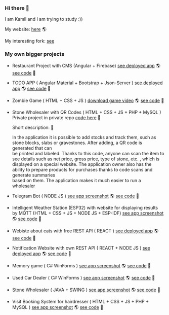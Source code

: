### Hi there 👋

I am Kamil and I am trying to study :)) 

My website: 
[here](http://kamil-stecyk.ct8.pl/)  🌎

My interesting fork:
[see](https://github.com/kamilstecyk/SMARTS)


### My own bigger projects

- Restaurant Project with CMS (Angular + Firebase) [see deployed app](http://restauracjadosyta.ct8.pl/) 🌎 [see code](https://github.com/kamilstecyk/project_restaurant) :speech_balloon:

- TODO APP ( Angular Material + Bootstrap + Json-Server ) [see deployed app](https://todo-angular-app-iota.vercel.app/) 🌎 [see code](https://github.com/kamilstecyk/ToDoAngularApp) :speech_balloon:

- Zombie Game ( HTML + CSS + JS ) [download game video](https://kamil-stecyk.ct8.pl/projectsImg/zombie.mov) 🌎 [see code](https://github.com/kamilstecyk/zadania_webowe_lab6/tree/master/zad9) :speech_balloon:

- Stone Wholesaler with QR Codes ( HTML + CSS + JS + PHP + MySQL ) Private project in private repo [code here](https://github.com/kamilstecyk/inventory_project)  :eyes:
  
  Short description: :speech_balloon:
  
  In the application it is possible to add stocks and track them, such as stone blocks, slabs or gravestones. After adding, a QR code is generated that can       
  be printed and labeled. Thanks to this code, anyone can scan the item to see details such as net price, gross price, type of stone, etc. , which is     
  displayed on a special website. The application owner also has the ability to prepare products for purchases thanks to code scans and generate summaries  
  based on them. The application makes it much easier to run a wholesaler
  
- Telegram Bot ( NODE JS )  [see app screenshot](https://kamil-stecyk.ct8.pl/projectsImg/telegram_bot.PNG) 🌎 [see code](https://github.com/kamilstecyk/happyBotTelegram) :speech_balloon:

- Intelligent Weather Station (ESP32) with website for displaying results by MQTT  (HTML + CSS + JS + NODE JS + ESP-IDF)  [see app screenshot](https://kamil-stecyk.ct8.pl/projectsImg/iot.png) 🌎 [see code](https://github.com/kamilstecyk/IOT_2022_thermometer) :speech_balloon:

- Webiste about cats with free REST API ( REACT ) [see deployed app](https://mashas-cats.ct8.pl/) 🌎 [see code](https://github.com/kamilstecyk/projects/tree/master/Animal_website) :speech_balloon:

- Notification Website with own REST API ( REACT + NODE JS ) [see deployed app](https://notification-app-production.up.railway.app/) 🌎 [see code](https://github.com/kamilstecyk/Websites-/tree/master/NotificationAPP) :speech_balloon:

- Memory game ( C# WinForms ) [see app screenshot](https://kamil-stecyk.ct8.pl/projectsImg/memoryGame.jpg) 🌎 [see code](https://github.com/kamilstecyk/projects/tree/master/memory_game) :speech_balloon:

- Used Car Dealer ( C# WinForms ) [see app screenshot](https://kamil-stecyk.ct8.pl/projectsImg/komis.jpg) 🌎 [see code](https://github.com/kamilstecyk/projects/tree/master/komis_samochodowy) :speech_balloon:

- Stone Wholesaler ( JAVA + SWING ) [see app screenshot](https://kamil-stecyk.ct8.pl/projectsImg/hurtownia.jpg) 🌎 [see code](https://github.com/kamilstecyk/projects/tree/master/Projekt%20hurtownia) :speech_balloon:

- Visit Booking System for hairdresser ( HTML + CSS + JS + PHP + MySQL ) [see app screenshot](https://kamil-stecyk.ct8.pl/projectsImg/fryzjerzy.jpg) 🌎 [see code](https://github.com/kamilstecyk/projects/tree/master/systemRezerwacjiFryzjera) :speech_balloon:

